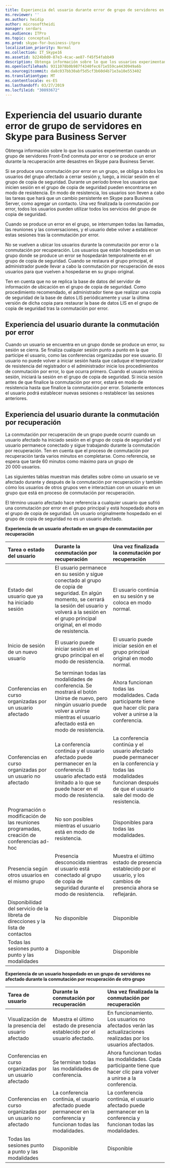 ```yaml
---
title: Experiencia del usuario durante error de grupo de servidores en Skype para Business Server
ms.reviewer: ''
ms.author: heidip
author: microsoftheidi
manager: serdars
ms.audience: ITPro
ms.topic: conceptual
ms.prod: skype-for-business-itpro
localization_priority: Normal
ms.collection: IT_Skype16
ms.assetid: b224b0d0-87e3-4cac-ae87-f45f54fabb49
description: Obtenga información sobre lo que los usuarios experimentan cuando un grupo de servidores Front-End conmuta por error o se produce un error durante la recuperación ante desastres en Skype para Business Server.
ms.openlocfilehash: 9311078b0b987f4340fec671e559ca4430949a6b
ms.sourcegitcommit: da8c037bb30abf5d5cf3b60d4b71e3a10e553402
ms.translationtype: MT
ms.contentlocale: es-ES
ms.lasthandoff: 03/27/2019
ms.locfileid: "30893672"
---
```

# <a name="user-experience-during-pool-failure-in-skype-for-business-server"></a>Experiencia del usuario durante error de grupo de servidores en Skype para Business Server
 
Obtenga información sobre lo que los usuarios experimentan cuando un grupo de servidores Front-End conmuta por error o se produce un error durante la recuperación ante desastres en Skype para Business Server.
  
Si se produce una conmutación por error en un grupo, se obliga a todos los usuarios del grupo afectado a cerrar sesión y, luego, a iniciar sesión en el grupo de copia de seguridad. Durante un período breve los usuarios que inicien sesión en el grupo de copia de seguridad pueden encontrarse en modo de resistencia. En modo de resistencia, los usuarios son lleven a cabo las tareas que hará que un cambio persistente en Skype para Business Server, como agregar un contacto. Una vez finalizada la conmutación por error, todos los usuarios pueden utilizar todos los servicios del grupo de copia de seguridad.
  
Cuando se produce un error en el grupo, se interrumpen todas las llamadas, las reuniones y las conversaciones, y el usuario debe volver a establecer estas sesiones tras la conmutación por error.
  
No se vuelven a ubicar los usuarios durante la conmutación por error o la conmutación por recuperación. Los usuarios que están hospedados en un grupo donde se produce un error se hospedarán temporalmente en el grupo de copia de seguridad. Cuando se restaura el grupo principal, el administrador puede llevar a cabo la conmutación por recuperación de esos usuarios para que vuelven a hospedarse en su grupo original.
  
Ten en cuenta que no se replica la base de datos del servidor de información de ubicación en el grupo de copia de seguridad. Como procedimiento recomendado, el administrador tiene que realizar una copia de seguridad de la base de datos LIS periódicamente y usar la última versión de dicha copia para restaurar la base de datos LIS en el grupo de copia de seguridad tras la conmutación por error.
  
## <a name="user-experience-during-failover"></a>Experiencia del usuario durante la conmutación por error

Cuando un usuario se encuentra en un grupo donde se produce un error, su sesión se cierra. Se finaliza cualquier sesión punto a punto en la que participe el usuario, como las conferencias organizadas por ese usuario. El usuario no puede volver a iniciar sesión hasta que caduque el temporizador de resistencia del registrador o el administrador inicie los procedimientos de conmutación por error, lo que ocurra primero. Cuando el usuario reinicia sesión, iniciará la sesión en el grupo de copia de seguridad. Si inicia sesión antes de que finalice la conmutación por error, estará en modo de resistencia hasta que finalice la conmutación por error. Solamente entonces el usuario podrá establecer nuevas sesiones o restablecer las sesiones anteriores.
  
## <a name="user-experience-during-failback"></a>Experiencia del usuario durante la conmutación por recuperación

La conmutación por recuperación de un grupo puede ocurrir cuando un usuario afectado ha iniciado sesión en el grupo de copia de seguridad y el usuario permanece conectado y sigue trabajando durante la conmutación por recuperación. Ten en cuenta que el proceso de conmutación por recuperación tarda varios minutos en completarse. Como referencia, se espera que tarde 60 minutos como máximo para un grupo de 20 000 usuarios.
  
Las siguientes tablas muestran más detalles sobre cómo un usuario se ve afectado durante y después de la conmutación por recuperación y también cómo los usuarios de otros grupos ven e interactúan con un usuario en un grupo que está en proceso de conmutación por recuperación. 
  
El término usuario afectado hace referencia a cualquier usuario que sufrió una conmutación por error en el grupo principal y está hospedado ahora en el grupo de copia de seguridad. Un usuario originalmente hospedado en el grupo de copia de seguridad no es un usuario afectado.
  
**Experiencia de un usuario afectado en un grupo de conmutación por recuperación**

|**Tarea o estado del usuario**|**Durante la conmutación por recuperación**|**Una vez finalizada la conmutación por recuperación**|
|:-----|:-----|:-----|
|Estado del usuario que ya ha iniciado sesión  <br/> |El usuario permanece en su sesión y sigue conectado al grupo de copia de seguridad. En algún momento, se cerrará la sesión del usuario y volverá a la sesión en el grupo principal original, en el modo de resistencia.  <br/> |El usuario continúa en su sesión y se coloca en modo normal.  <br/> |
|Inicio de sesión de un nuevo usuario  <br/> |El usuario puede iniciar sesión en el grupo principal en el modo de resistencia.  <br/> |El usuario puede iniciar sesión en el grupo principal original en modo normal.  <br/> |
|Conferencias en curso organizadas por un usuario afectado  <br/> |Se terminan todas las modalidades de conferencia. Se mostrará el botón Unirse de nuevo, pero ningún usuario puede volver a unirse mientras el usuario afectado está en modo de resistencia.  <br/> |Ahora funcionan todas las modalidades. Cada participante tiene que hacer clic para volver a unirse a la conferencia.  <br/> |
|Conferencias en curso organizadas por un usuario no afectado  <br/> |La conferencia continúa y el usuario afectado puede permanecer en la conferencia. El usuario afectado está limitado a lo que se puede hacer en el modo de resistencia.  <br/> |La conferencia continúa y el usuario afectado puede permanecer en la conferencia y todas las modalidades funcionan después de que el usuario sale del modo de resistencia.  <br/> |
|Programación o modificación de las reuniones programadas, creación de conferencias ad-hoc  <br/> |No son posibles mientras el usuario está en modo de resistencia.  <br/> |Disponibles para todas las modalidades.  <br/> |
|Presencia según otros usuarios en el mismo grupo  <br/> |Presencia desconocida mientras el usuario está conectado al grupo de copia de seguridad durante el modo de resistencia.  <br/> |Muestra el último estado de presencia establecido por el usuario, y los cambios de presencia ahora se reflejarán.  <br/> |
|Disponibilidad del servicio de la libreta de direcciones y la lista de contactos  <br/> |No disponible  <br/> |Disponible  <br/> |
|Todas las sesiones punto a punto y las modalidades  <br/> |Disponible  <br/> |Disponible  <br/> |
   
**Experiencia de un usuario hospedado en un grupo de servidores no afectado durante la conmutación por recuperación de otro grupo**

|**Tarea de usuario**|**Durante la conmutación por recuperación**|**Una vez finalizada la conmutación por recuperación**|
|:-----|:-----|:-----|
|Visualización de la presencia del usuario afectado  <br/> |Muestra el último estado de presencia establecido por el usuario afectado.  <br/> |En funcionamiento. Los usuarios no afectados verán las actualizaciones realizadas por los usuarios afectados.  <br/> |
|Conferencias en curso organizadas por un usuario afectado  <br/> |Se terminan todas las modalidades de conferencia.  <br/> |Ahora funcionan todas las modalidades. Cada participante tiene que hacer clic para volver a unirse a la conferencia.  <br/> |
|Conferencias en curso organizadas por un usuario no afectado  <br/> |La conferencia continúa, el usuario afectado puede permanecer en la conferencia y funcionan todas las modalidades.  <br/> |La conferencia continúa, el usuario afectado puede permanecer en la conferencia y funcionan todas las modalidades.  <br/> |
|Todas las sesiones punto a punto y las modalidades  <br/> |Disponible  <br/> |Disponible  <br/> |
   

